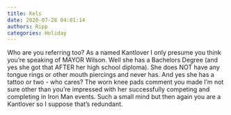 ```yaml
---
title: Kels
date: 2020-07-28 04:01:14
authors: Ripp
categories: Holiday
---
```


 Who are you referring too?  As a named Kantlover I only presume you think you’re speaking of MAYOR Wilson. Well she has a Bachelors Degree (and yes she got that AFTER her high school diploma). She does NOT have any tongue rings or other mouth piercings and never has.  And yes she has a tattoo or two - who cares?  The worn knee pads comment you made I’m not sure other than you’re impressed with her successfully competing and completing in Iron Man events. 
Such a small mind but then again you are a Kantlover so I suppose that’s redundant.
